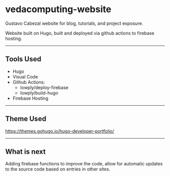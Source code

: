 # vedacomputing-website

Gustavo Cabezal website for blog, tutorials, and project exposure.

Website built on Hugo, built and deployed via github actions to firebase hosting.

---

## Tools Used

- Hugo
- Visual Code
- Github Actions:
  - lowply/deploy-firebase
  - lowply/build-hugo
- Firebase Hosting

---

## Theme Used

<https://themes.gohugo.io/hugo-developer-portfolio/>

---

## What is next

Adding firebase functions to improve the code, allow for automatic updates to the source code based on entries in other sites.